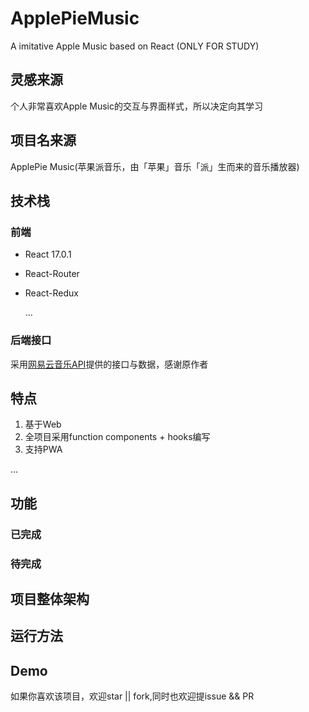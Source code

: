 # ApplePieMusic
A imitative Apple Music based on React (ONLY FOR STUDY)
## 灵感来源
个人非常喜欢Apple Music的交互与界面样式，所以决定向其学习
## 项目名来源
ApplePie Music(苹果派音乐，由「苹果」音乐「派」生而来的音乐播放器)
## 技术栈
### 前端
- React 17.0.1
- React-Router
- React-Redux

  ...

### 后端接口
采用[网易云音乐API](https://binaryify.github.io/NeteaseCloudMusicApi/#/)提供的接口与数据，感谢原作者

## 特点
1. 基于Web
2. 全项目采用function components + hooks编写
3. 支持PWA
  
  ...

## 功能

### 已完成

### 待完成


## 项目整体架构

## 运行方法

## Demo
如果你喜欢该项目，欢迎star || fork,同时也欢迎提issue && PR
